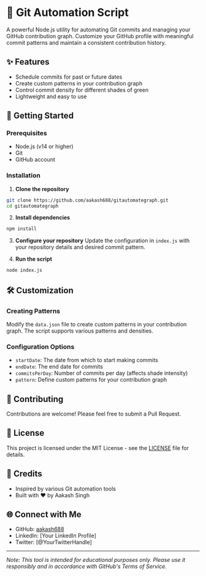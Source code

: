 # 🌱 Git Automation Script

A powerful Node.js utility for automating Git commits and managing your GitHub contribution graph. Customize your GitHub profile with meaningful commit patterns and maintain a consistent contribution history.

## ✨ Features

- Schedule commits for past or future dates
- Create custom patterns in your contribution graph
- Control commit density for different shades of green
- Lightweight and easy to use

## 🚀 Getting Started

### Prerequisites
- Node.js (v14 or higher)
- Git
- GitHub account

### Installation

1. **Clone the repository**
```bash
git clone https://github.com/aakash688/gitautomategraph.git
cd gitautomategraph
```

2. **Install dependencies**
```bash
npm install
```

3. **Configure your repository**
Update the configuration in `index.js` with your repository details and desired commit pattern.

4. **Run the script**
```bash
node index.js
```

## 🛠️ Customization

### Creating Patterns
Modify the `data.json` file to create custom patterns in your contribution graph. The script supports various patterns and densities.

### Configuration Options
- `startDate`: The date from which to start making commits
- `endDate`: The end date for commits
- `commitsPerDay`: Number of commits per day (affects shade intensity)
- `pattern`: Define custom patterns for your contribution graph

## 🤝 Contributing

Contributions are welcome! Please feel free to submit a Pull Request.

## 📝 License

This project is licensed under the MIT License - see the [LICENSE](LICENSE) file for details.

## 🙏 Credits

- Inspired by various Git automation tools
- Built with ❤️ by Aakash Singh

## 🌐 Connect with Me

- GitHub: [aakash688](https://github.com/aakash688)
- LinkedIn: [Your LinkedIn Profile]
- Twitter: [@YourTwitterHandle]

---

*Note: This tool is intended for educational purposes only. Please use it responsibly and in accordance with GitHub's Terms of Service.*
